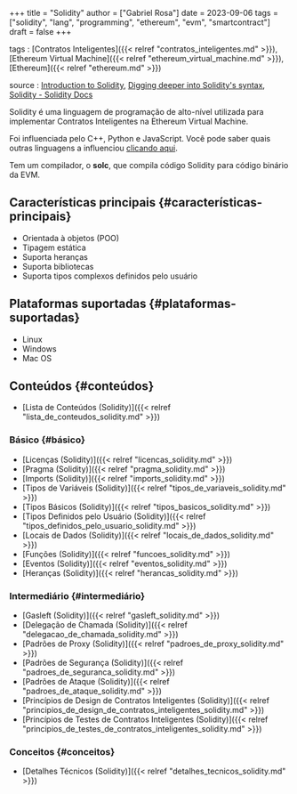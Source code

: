 +++
title = "Solidity"
author = ["Gabriel Rosa"]
date = 2023-09-06
tags = ["solidity", "lang", "programming", "ethereum", "evm", "smartcontract"]
draft = false
+++

tags
: [Contratos Inteligentes]({{< relref "contratos_inteligentes.md" >}}), [Ethereum Virtual Machine]({{< relref "ethereum_virtual_machine.md" >}}), [Ethereum]({{< relref "ethereum.md" >}})

source
: [Introduction to Solidity](https://learnweb3.io/degrees/ethereum-developer-degree/freshman/introduction-to-solidity/), [Digging deeper into Solidity's syntax](https://learnweb3.io/degrees/ethereum-developer-degree/sophomore/digging-deeper-into-soliditys-syntax/), [Solidity - Solidity Docs](https://docs.soliditylang.org/en/v0.8.24/)

Solidity é uma linguagem de programação de alto-nível utilizada para implementar Contratos Inteligentes na Ethereum Virtual Machine.

Foi influenciada pelo C++, Python e JavaScript. Você pode saber quais outras linguagens a influenciou [clicando aqui](https://docs.soliditylang.org/en/v0.8.24/language-influences.html).

Tem um compilador, o **solc**, que compila código Solidity para código binário da EVM.


## Características principais {#características-principais}

-   Orientada à objetos (POO)
-   Tipagem estática
-   Suporta heranças
-   Suporta bibliotecas
-   Suporta tipos complexos definidos pelo usuário


## Plataformas suportadas {#plataformas-suportadas}

-   Linux
-   Windows
-   Mac OS


## Conteúdos {#conteúdos}

-   [Lista de Conteúdos (Solidity)]({{< relref "lista_de_conteudos_solidity.md" >}})


### Básico {#básico}

-   [Licenças (Solidity)]({{< relref "licencas_solidity.md" >}})
-   [Pragma (Solidity)]({{< relref "pragma_solidity.md" >}})
-   [Imports (Solidity)]({{< relref "imports_solidity.md" >}})
-   [Tipos de Variáveis (Solidity)]({{< relref "tipos_de_variaveis_solidity.md" >}})
-   [Tipos Básicos (Solidity)]({{< relref "tipos_basicos_solidity.md" >}})
-   [Tipos Definidos pelo Usuário (Solidity)]({{< relref "tipos_definidos_pelo_usuario_solidity.md" >}})
-   [Locais de Dados (Solidity)]({{< relref "locais_de_dados_solidity.md" >}})
-   [Funções (Solidity)]({{< relref "funcoes_solidity.md" >}})
-   [Eventos (Solidity)]({{< relref "eventos_solidity.md" >}})
-   [Heranças (Solidity)]({{< relref "herancas_solidity.md" >}})


### Intermediário {#intermediário}

-   [Gasleft (Solidity)]({{< relref "gasleft_solidity.md" >}})
-   [Delegação de Chamada (Solidity)]({{< relref "delegacao_de_chamada_solidity.md" >}})
-   [Padrões de Proxy (Solidity)]({{< relref "padroes_de_proxy_solidity.md" >}})
-   [Padrões de Segurança (Solidity)]({{< relref "padroes_de_seguranca_solidity.md" >}})
-   [Padrões de Ataque (Solidity)]({{< relref "padroes_de_ataque_solidity.md" >}})
-   [Princípios de Design de Contratos Inteligentes (Solidity)]({{< relref "principios_de_design_de_contratos_inteligentes_solidity.md" >}})
-   [Princípios de Testes de Contratos Inteligentes (Solidity)]({{< relref "principios_de_testes_de_contratos_inteligentes_solidity.md" >}})


### Conceitos {#conceitos}

-   [Detalhes Técnicos (Solidity)]({{< relref "detalhes_tecnicos_solidity.md" >}})
